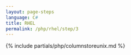 ```yaml
---
layout: page-steps
language: C#
title: RHEL
permalink: /php/rhel/step/3
---
```


{% include partials/php/columnstoreunix.md %}


